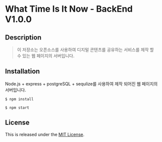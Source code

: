 What Time Is It Now - BackEnd V1.0.0
===============================

Description
-----------

> 이 저장소는 오픈소스를 사용하여 디지털 콘텐츠를 공유하는 서비스를 제작 할 수 있는 웹 페이지의 서버입니다.


Installation
------------

Node.js + express + postgreSQL + sequlize를 사용하여 제작 되어진 웹 페이지의 서버입니다.

~~~
$ npm install

$ npm start
~~~





## License

This is released under the [MIT License](https://opensource.org/licenses/MIT).
